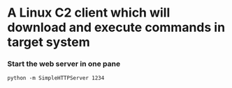 # A Linux C2 client which will download and execute commands in target system

### Start the web server in one pane
```
python -m SimpleHTTPServer 1234

```

